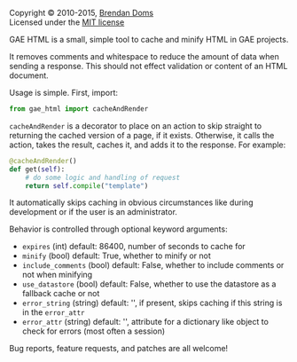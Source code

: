 Copyright &copy; 2010-2015, [Brendan Doms](http://www.bdoms.com/)  
Licensed under the [MIT license](http://www.opensource.org/licenses/MIT)


GAE HTML is a small, simple tool to cache and minify HTML in GAE projects.

It removes comments and whitespace to reduce the amount of data when sending a response.
This should not effect validation or content of an HTML document.

Usage is simple. First, import:

```python
from gae_html import cacheAndRender
```

`cacheAndRender` is a decorator to place on an action to skip straight to returning the
cached version of a page, if it exists. Otherwise, it calls the action, takes the result,
caches it, and adds it to the response. For example:

```python
@cacheAndRender()
def get(self):
    # do some logic and handling of request
    return self.compile("template")
```

It automatically skips caching in obvious circumstances like during development
or if the user is an administrator.

Behavior is controlled through optional keyword arguments:

 * `expires` (int) default: 86400, number of seconds to cache for
 * `minify` (bool) default: True, whether to minify or not
 * `include_comments` (bool) default: False, whether to include comments or not when minifying
 * `use_datastore` (bool) default: False, whether to use the datastore as a fallback cache or not
 * `error_string` (string) default: '', if present, skips caching if this string is in the `error_attr`
 * `error_attr` (string) default: '', attribute for a dictionary like object to check for errors (most often a session)


Bug reports, feature requests, and patches are all welcome!
